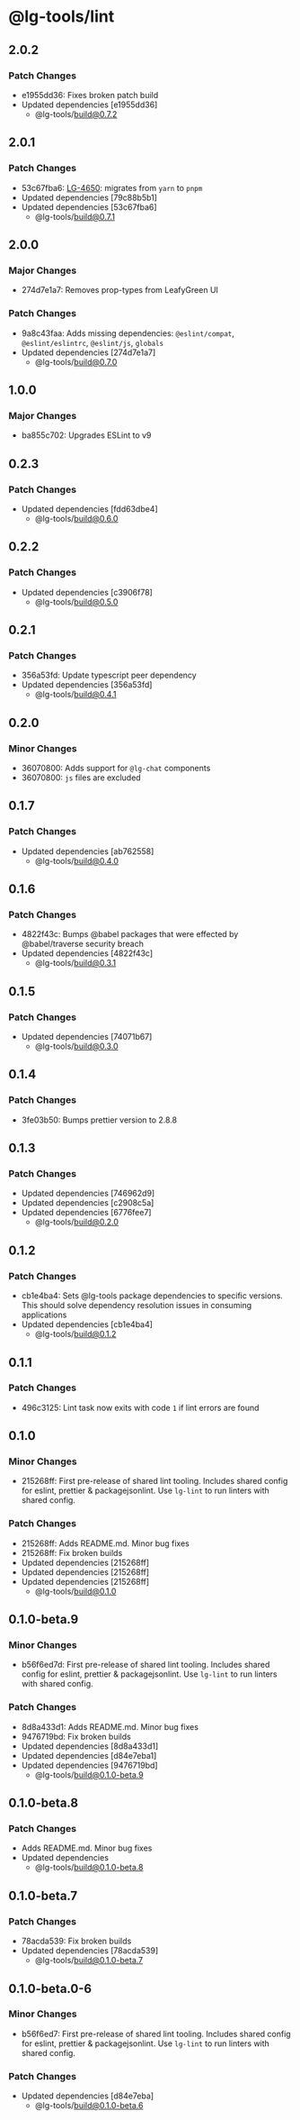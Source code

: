 # @lg-tools/lint

## 2.0.2

### Patch Changes

- e1955dd36: Fixes broken patch build
- Updated dependencies [e1955dd36]
  - @lg-tools/build@0.7.2

## 2.0.1

### Patch Changes

- 53c67fba6: [LG-4650](https://jira.mongodb.org/browse/LG-4650): migrates from `yarn` to `pnpm`
- Updated dependencies [79c88b5b1]
- Updated dependencies [53c67fba6]
  - @lg-tools/build@0.7.1

## 2.0.0

### Major Changes

- 274d7e1a7: Removes prop-types from LeafyGreen UI

### Patch Changes

- 9a8c43faa: Adds missing dependencies: `@eslint/compat`, `@eslint/eslintrc`, `@eslint/js`, `globals`
- Updated dependencies [274d7e1a7]
  - @lg-tools/build@0.7.0

## 1.0.0

### Major Changes

- ba855c702: Upgrades ESLint to v9

## 0.2.3

### Patch Changes

- Updated dependencies [fdd63dbe4]
  - @lg-tools/build@0.6.0

## 0.2.2

### Patch Changes

- Updated dependencies [c3906f78]
  - @lg-tools/build@0.5.0

## 0.2.1

### Patch Changes

- 356a53fd: Update typescript peer dependency
- Updated dependencies [356a53fd]
  - @lg-tools/build@0.4.1

## 0.2.0

### Minor Changes

- 36070800: Adds support for `@lg-chat` components
- 36070800: `js` files are excluded

## 0.1.7

### Patch Changes

- Updated dependencies [ab762558]
  - @lg-tools/build@0.4.0

## 0.1.6

### Patch Changes

- 4822f43c: Bumps @babel packages that were effected by @babel/traverse security breach
- Updated dependencies [4822f43c]
  - @lg-tools/build@0.3.1

## 0.1.5

### Patch Changes

- Updated dependencies [74071b67]
  - @lg-tools/build@0.3.0

## 0.1.4

### Patch Changes

- 3fe03b50: Bumps prettier version to 2.8.8

## 0.1.3

### Patch Changes

- Updated dependencies [746962d9]
- Updated dependencies [c2908c5a]
- Updated dependencies [6776fee7]
  - @lg-tools/build@0.2.0

## 0.1.2

### Patch Changes

- cb1e4ba4: Sets @lg-tools package dependencies to specific versions.
  This should solve dependency resolution issues in consuming applications
- Updated dependencies [cb1e4ba4]
  - @lg-tools/build@0.1.2

## 0.1.1

### Patch Changes

- 496c3125: Lint task now exits with code `1` if lint errors are found

## 0.1.0

### Minor Changes

- 215268ff: First pre-release of shared lint tooling. Includes shared config for eslint, prettier & packagejsonlint. Use `lg-lint` to run linters with shared config.

### Patch Changes

- 215268ff: Adds README.md. Minor bug fixes
- 215268ff: Fix broken builds
- Updated dependencies [215268ff]
- Updated dependencies [215268ff]
- Updated dependencies [215268ff]
  - @lg-tools/build@0.1.0

## 0.1.0-beta.9

### Minor Changes

- b56f6ed7d: First pre-release of shared lint tooling. Includes shared config for eslint, prettier & packagejsonlint. Use `lg-lint` to run linters with shared config.

### Patch Changes

- 8d8a433d1: Adds README.md. Minor bug fixes
- 9476719bd: Fix broken builds
- Updated dependencies [8d8a433d1]
- Updated dependencies [d84e7eba1]
- Updated dependencies [9476719bd]
  - @lg-tools/build@0.1.0-beta.9

## 0.1.0-beta.8

### Patch Changes

- Adds README.md. Minor bug fixes
- Updated dependencies
  - @lg-tools/build@0.1.0-beta.8

## 0.1.0-beta.7

### Patch Changes

- 78acda539: Fix broken builds
- Updated dependencies [78acda539]
  - @lg-tools/build@0.1.0-beta.7

## 0.1.0-beta.0-6

### Minor Changes

- b56f6ed7: First pre-release of shared lint tooling. Includes shared config for eslint, prettier & packagejsonlint. Use `lg-lint` to run linters with shared config.

### Patch Changes

- Updated dependencies [d84e7eba]
  - @lg-tools/build@0.1.0-beta.6
